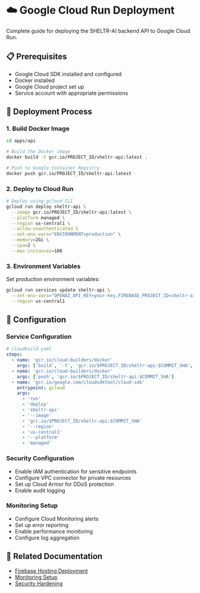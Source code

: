 # ☁️ Google Cloud Run Deployment

Complete guide for deploying the SHELTR-AI backend API to Google Cloud Run.

## 📋 Prerequisites

- Google Cloud SDK installed and configured
- Docker installed
- Google Cloud project set up
- Service account with appropriate permissions

## 🚀 Deployment Process

### 1. Build Docker Image

```bash
cd apps/api

# Build the Docker image
docker build -t gcr.io/PROJECT_ID/sheltr-api:latest .

# Push to Google Container Registry
docker push gcr.io/PROJECT_ID/sheltr-api:latest
```

### 2. Deploy to Cloud Run

```bash
# Deploy using gcloud CLI
gcloud run deploy sheltr-api \
  --image gcr.io/PROJECT_ID/sheltr-api:latest \
  --platform managed \
  --region us-central1 \
  --allow-unauthenticated \
  --set-env-vars="ENVIRONMENT=production" \
  --memory=2Gi \
  --cpu=2 \
  --max-instances=100
```

### 3. Environment Variables

Set production environment variables:

```bash
gcloud run services update sheltr-api \
  --set-env-vars="OPENAI_API_KEY=your-key,FIREBASE_PROJECT_ID=sheltr-ai" \
  --region us-central1
```

## 🔧 Configuration

### Service Configuration

```yaml
# cloudbuild.yaml
steps:
  - name: 'gcr.io/cloud-builders/docker'
    args: ['build', '-t', 'gcr.io/$PROJECT_ID/sheltr-api:$COMMIT_SHA', '.']
  - name: 'gcr.io/cloud-builders/docker'
    args: ['push', 'gcr.io/$PROJECT_ID/sheltr-api:$COMMIT_SHA']
  - name: 'gcr.io/google.com/cloudsdktool/cloud-sdk'
    entrypoint: gcloud
    args:
      - 'run'
      - 'deploy'
      - 'sheltr-api'
      - '--image'
      - 'gcr.io/$PROJECT_ID/sheltr-api:$COMMIT_SHA'
      - '--region'
      - 'us-central1'
      - '--platform'
      - 'managed'
```

### Security Configuration

- Enable IAM authentication for sensitive endpoints
- Configure VPC connector for private resources
- Set up Cloud Armor for DDoS protection
- Enable audit logging

### Monitoring Setup

- Configure Cloud Monitoring alerts
- Set up error reporting
- Enable performance monitoring
- Configure log aggregation

## 🔗 Related Documentation

- [Firebase Hosting Deployment](./firebase-hosting.md)
- [Monitoring Setup](./monitoring.md)
- [Security Hardening](./security.md)
